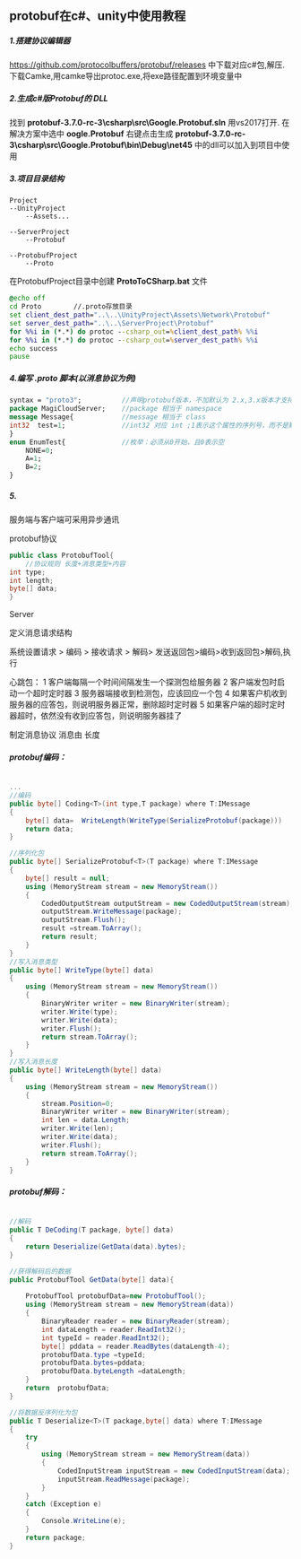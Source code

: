 ## protobuf在c#、unity中使用教程
##### 1.搭建协议编辑器
  https://github.com/protocolbuffers/protobuf/releases 中下载对应c#包,解压.
  下载Camke,用camke导出protoc.exe,将exe路径配置到环境变量中

##### 2.生成c#版Protobuf的 DLL
  找到 **protobuf-3.7.0-rc-3\csharp\src\Google.Protobuf.sln** 用vs2017打开.
  在解决方案中选中 **oogle.Protobuf** 右键点击生成
  **protobuf-3.7.0-rc-3\csharp\src\Google.Protobuf\bin\Debug\net45** 中的dll可以加入到项目中使用


##### 3.项目目录结构
    Project
    --UnityProject
        --Assets...

    --ServerProject
        --Protobuf

    --ProtobufProject
        --Proto
  在ProtobufProject目录中创建 **ProtoToCSharp.bat** 文件
  ~~~ cmd
@echo off
cd Proto        //.proto存放目录
set client_dest_path="..\..\UnityProject\Assets\Network\Protobuf"       //导出到unity项目文件路径
set server_dest_path="..\..\ServerProject\Protobuf"                     //导出到Server项目文件路径
for %%i in (*.*) do protoc --csharp_out=%client_dest_path% %%i          
for %%i in (*.*) do protoc --csharp_out=%server_dest_path% %%i
echo success
pause

  ~~~




##### 4.编写 .proto 脚本(以消息协议为例)
``` proto
syntax = "proto3";          //声明protobuf版本，不加默认为 2.x,3.x版本才支持c#
package MagiCloudServer;    //package 相当于 namespace
message Message{            //message 相当于 class
int32  test=1;              //int32 对应 int ;1表示这个属性的序列号，而不是默认值
}
enum EnumTest{              //枚举：必须从0开始，且0表示空
    NONE=0;
    A=1;
    B=2;
}

```
##### 5.

服务端与客户端可采用异步通讯

protobuf协议
~~~ c#
public class ProtobufTool{
    //协议规则 长度+消息类型+内容
int type;
int length;
byte[] data;
}
~~~


Server

定义消息请求结构

系统设置请求 > 编码 > 接收请求 > 解码> 发送返回包>编码>收到返回包>解码,执行

心跳包：
1 客户端每隔一个时间间隔发生一个探测包给服务器
2 客户端发包时启动一个超时定时器
3 服务器端接收到检测包，应该回应一个包
4 如果客户机收到服务器的应答包，则说明服务器正常，删除超时定时器
5 如果客户端的超时定时器超时，依然没有收到应答包，则说明服务器挂了


制定消息协议
消息由 长度

##### protobuf编码：
~~~ csharp

... 
//编码
public byte[] Coding<T>(int type,T package) where T:IMessage
{
    byte[] data=  WriteLength(WriteType(SerializeProtobuf(package)))
    return data;
}

//序列化包
public byte[] SerializeProtobuf<T>(T package) where T:IMessage
{
    byte[] result = null;
    using (MemoryStream stream = new MemoryStream())
    {
        CodedOutputStream outputStream = new CodedOutputStream(stream);
        outputStream.WriteMessage(package);
        outputStream.Flush();
        result =stream.ToArray();
        return result;
    }
}
//写入消息类型
public byte[] WriteType(byte[] data)
{
    using (MemoryStream stream = new MemoryStream())
    {
        BinaryWriter writer = new BinaryWriter(stream);
        writer.Write(type);
        writer.Write(data);
        writer.Flush();
        return stream.ToArray();
    }
}
//写入消息长度
public byte[] WriteLength(byte[] data)
{
    using (MemoryStream stream = new MemoryStream())
    {
        stream.Position=0;
        BinaryWriter writer = new BinaryWriter(stream);
        int len = data.Length;
        writer.Write(len);
        writer.Write(data);
        writer.Flush();
        return stream.ToArray();
    }
}
~~~
##### protobuf解码：
~~~ csharp

//解码
public T DeCoding(T package, byte[] data)
{
    return Deserialize(GetData(data).bytes);
}

//获得解码后的数据
public ProtobufTool GetData(byte[] data){
    
    ProtobufTool protobufData=new ProtobufTool();
    using (MemoryStream stream = new MemoryStream(data))
    {
        BinaryReader reader = new BinaryReader(stream);
        int dataLength = reader.ReadInt32();
        int typeId = reader.ReadInt32();
        byte[] pddata = reader.ReadBytes(dataLength-4);
        protobufData.type =typeId;
        protobufData.bytes=pddata;
        protobufData.byteLength =dataLength;
    }
    return  protobufData;
}

//将数据反序列化为包
public T Deserialize<T>(T package,byte[] data) where T:IMessage
{
    try
    {
        using (MemoryStream stream = new MemoryStream(data))
        {
            CodedInputStream inputStream = new CodedInputStream(data);
            inputStream.ReadMessage(package);
        }
    }
    catch (Exception e)
    {
        Console.WriteLine(e);
    }
    return package;
}
~~~


    
   